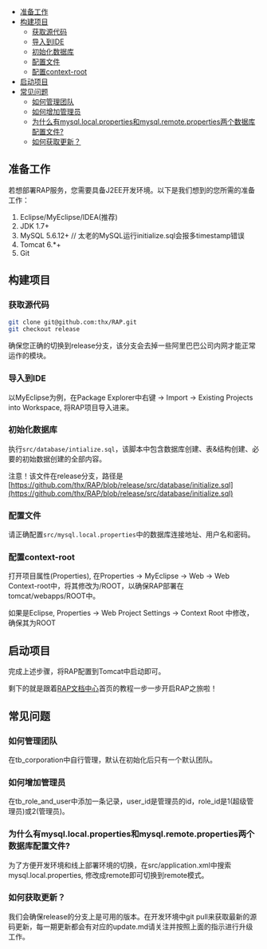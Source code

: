 <!-- toc -->

* [准备工作](#准备工作)
* [构建项目](#构建项目)
  * [获取源代码](#获取源代码)
  * [导入到IDE](#导入到ide)
  * [初始化数据库](#初始化数据库)
  * [配置文件](#配置文件)
  * [配置context-root](#配置context-root)
* [启动项目](#启动项目)
* [常见问题](#常见问题)
  * [如何管理团队](#如何管理团队)
  * [如何增加管理员](#如何增加管理员)
  * [为什么有mysql.local.properties和mysql.remote.properties两个数据库配置文件?](#为什么有mysqllocalproperties和mysqlremoteproperties两个数据库配置文件)
  * [如何获取更新？](#如何获取更新)

<!-- toc stop -->


## 准备工作

若想部署RAP服务，您需要具备J2EE开发环境。以下是我们想到的您所需的准备工作：

1. Eclipse/MyEclipse/IDEA(推荐)
2. JDK 1.7+
3. MySQL 5.6.12+  // 太老的MySQL运行initialize.sql会报多timestamp错误
4. Tomcat 6.*+
5. Git

## 构建项目

### 获取源代码

```bash
git clone git@github.com:thx/RAP.git
git checkout release
```

确保您正确的切换到release分支，该分支会去掉一些阿里巴巴公司内网才能正常运作的模块。

### 导入到IDE

以MyEclipse为例，在Package Explorer中右键 -> Import -> Existing Projects into Workspace, 将RAP项目导入进来。

### 初始化数据库

执行`src/database/intialize.sql`，该脚本中包含数据库创建、表&结构创建、必要的初始数据创建的全部内容。

注意！该文件在release分支，路径是[https://github.com/thx/RAP/blob/release/src/database/initialize.sql](https://github.com/thx/RAP/blob/release/src/database/initialize.sql)

### 配置文件

请正确配置`src/mysql.local.properties`中的数据库连接地址、用户名和密码。

### 配置context-root

打开项目属性(Properties), 在Properties -> MyEclipse -> Web -> Web Context-root中，将其修改为/ROOT，以确保RAP部署在tomcat/webapps/ROOT中。

如果是Eclipse, Properties -> Web Project Settings -> Context Root 中修改，确保其为ROOT

## 启动项目

完成上述步骤，将RAP配置到Tomcat中启动即可。

剩下的就是跟着[RAP文档中心](http://thx.alibaba-inc.com/RAP)首页的教程一步一步开启RAP之旅啦！

## 常见问题

### 如何管理团队

在tb_corporation中自行管理，默认在初始化后只有一个默认团队。

### 如何增加管理员

在tb\_role\_and\_user中添加一条记录，user_id是管理员的id，role_id是1(超级管理员)或2(管理员)。

### 为什么有mysql.local.properties和mysql.remote.properties两个数据库配置文件?

为了方便开发环境和线上部署环境的切换，在src/application.xml中搜索mysql.local.properties, 修改成remote即可切换到remote模式。

### 如何获取更新？

我们会确保release的分支上是可用的版本。在开发环境中git pull来获取最新的源码更新，每一期更新都会有对应的update.md请关注并按照上面的指示进行升级工作。

